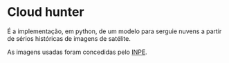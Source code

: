 Cloud hunter
===========

É a implementação, em python, de um modelo para serguie nuvens a partir de sérios históricas de imagens de satélite.

As imagens usadas foram concedidas pelo [INPE](http://www.inpe.br "Instituto Nacional de Pesquisas espacial").
